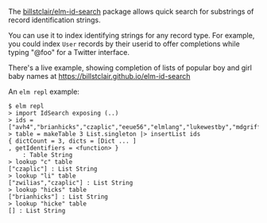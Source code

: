 The [billstclair/elm-id-search](http://package.elm-lang.org/packages/billstclair/elm-id-search/latest) package allows quick search for substrings of record identification strings.

You can use it to index identifying strings for any record type. For example, you could index `User` records by their userid to offer completions while typing "@foo" for a Twitter interface.

There's a live example, showing completion of lists of popular boy and girl baby names at https://billstclair.github.io/elm-id-search

An `elm repl` example:

```
$ elm repl
> import IdSearch exposing (..)
> ids = ["avh4","brianhicks","czaplic","eeue56","elmlang","lukewestby","mdgriffith","noredink","rtfeldman","terezka","zwilias"]
> table = makeTable 3 List.singleton |> insertList ids
{ dictCount = 3, dicts = [Dict ... ]
, getIdentifiers = <function> }
    : Table String
> lookup "c" table
["czaplic"] : List String
> lookup "li" table
["zwilias","czaplic"] : List String
> lookup "hicks" table
["brianhicks"] : List String
> lookup "hicke" table
[] : List String
```
